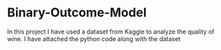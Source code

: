 # Binary-Outcome-Model
In this project I have used a dataset from Kaggle to analyze the quality of wine.
I have attached the python code along with the dataset
